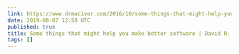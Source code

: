```yaml
---
link: https://www.drmaciver.com/2016/10/some-things-that-might-help-you-write-better-software/
date: 2019-08-07 12:50 UTC
published: true
title: Some things that might help you make better software | David R. MacIver
tags: []
---
```



